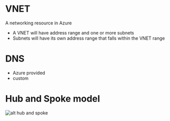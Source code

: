 # VNET
A networking resource in Azure

* A VNET will have address range and one or more subnets
* Subnets will have its own address range that falls within the VNET range



# DNS

* Azure provided
* custom


# Hub and Spoke model

![alt hub and spoke](./img/hubandspoke.png)